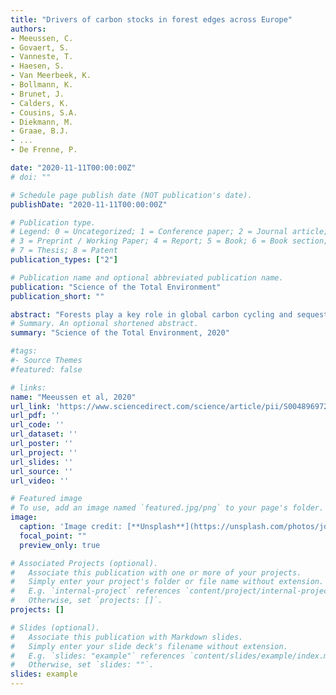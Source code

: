 ```yaml
---
title: "Drivers of carbon stocks in forest edges across Europe"
authors:
- Meeussen, C.
- Govaert, S.
- Vanneste, T.
- Haesen, S.
- Van Meerbeek, K.
- Bollmann, K.
- Brunet, J.
- Calders, K.
- Cousins, S.A.
- Diekmann, M.
- Graae, B.J.
- ...
- De Frenne, P.

date: "2020-11-11T00:00:00Z"
# doi: ""

# Schedule page publish date (NOT publication's date).
publishDate: "2020-11-11T00:00:00Z"

# Publication type.
# Legend: 0 = Uncategorized; 1 = Conference paper; 2 = Journal article;
# 3 = Preprint / Working Paper; 4 = Report; 5 = Book; 6 = Book section;
# 7 = Thesis; 8 = Patent
publication_types: ["2"]

# Publication name and optional abbreviated publication name.
publication: "Science of the Total Environment"
publication_short: ""

abstract: "Forests play a key role in global carbon cycling and sequestration. However, the potential for carbon drawdown is affected by forest fragmentation and resulting changes in microclimate, nutrient inputs, disturbance and productivity near edges. Up to 20% of the global forested area lies within 100 m of an edge and, even in temperate forests, knowledge on how edge conditions affect carbon stocks and how far this influence penetrates into forest interiors is scarce. Here we studied carbon stocks in the aboveground biomass, forest floor and the mineral topsoil in 225 plots in deciduous forest edges across Europe and tested the impact of macroclimate, nitrogen deposition and smaller-grained drivers (e.g. microclimate) on these stocks. Total carbon and carbon in the aboveground biomass stock were on average 39% and 95% higher at the forest edge than 100 m into the interior. The increase in the aboveground biomass stock close to the edge was mainly related to enhanced nitrogen deposition. No edge influence was found for stocks in the mineral topsoil. Edge-to-interior gradients in forest floor carbon changed across latitudes: carbon stocks in the forest floor were higher near the edge in southern Europe. Forest floor carbon decreased with increasing litter quality (i.e. high decomposition rate) and decreasing plant area index, whereas higher soil temperatures negatively affected the mineral topsoil carbon. Based on high-resolution forest fragmentation maps, we estimate that the additional carbon stored in deciduous forest edges across Europe amounts to not less than 183 Tg carbon, which is equivalent to the storage capacity of 1 million ha of additional forest. This study underpins the importance of including edge influences when quantifying the carbon stocks in temperate forests and stresses the importance of preserving natural forest edges and small forest patches with a high edge-to-interior surface area."
# Summary. An optional shortened abstract.
summary: "Science of the Total Environment, 2020"

#tags:
#- Source Themes
#featured: false

# links:
name: "Meeussen et al, 2020"
url_link: 'https://www.sciencedirect.com/science/article/pii/S0048969720370285'
url_pdf: ''
url_code: ''
url_dataset: ''
url_poster: ''
url_project: ''
url_slides: ''
url_source: ''
url_video: ''

# Featured image
# To use, add an image named `featured.jpg/png` to your page's folder. 
image:
  caption: 'Image credit: [**Unsplash**](https://unsplash.com/photos/jdD8gXaTZsc)'
  focal_point: ""
  preview_only: true

# Associated Projects (optional).
#   Associate this publication with one or more of your projects.
#   Simply enter your project's folder or file name without extension.
#   E.g. `internal-project` references `content/project/internal-project/index.md`.
#   Otherwise, set `projects: []`.
projects: []

# Slides (optional).
#   Associate this publication with Markdown slides.
#   Simply enter your slide deck's filename without extension.
#   E.g. `slides: "example"` references `content/slides/example/index.md`.
#   Otherwise, set `slides: ""`.
slides: example
---
```


